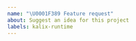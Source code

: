 ```yaml
---
name: "\U0001F389 Feature request"
about: Suggest an idea for this project
labels: kalix-runtime
---
```

